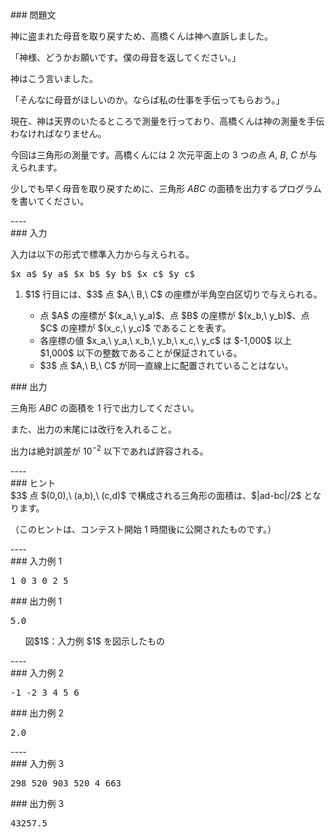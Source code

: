 <div>

<div>
### 問題文
<section>

神に盗まれた母音を取り戻すため、高橋くんは神へ直訴しました。

「神様、どうかお願いです。僕の母音を返してください。」

神はこう言いました。

「そんなに母音がほしいのか。ならば私の仕事を手伝ってもらおう。」


現在、神は天界のいたるところで測量を行っており、高橋くんは神の測量を手伝わなければなりません。

今回は三角形の測量です。高橋くんには $2$ 次元平面上の $3$ つの点 $A,\ B,\ C$ が与えられます。

少しでも早く母音を取り戻すために、三角形 $ABC$ の面積を出力するプログラムを書いてください。
</section>
</div>
----
<div>
### 入力
<section>

入力は以下の形式で標準入力から与えられる。
<pre>
$x_a$ $y_a$ $x_b$ $y_b$ $x_c$ $y_c$
</pre>
<ol>
<li>
$1$ 行目には、$3$ 点 $A,\ B,\ C$ の座標が半角空白区切りで与えられる。</li>
<ul>
<li>
点 $A$ の座標が $(x_a,\ y_a)$、点 $B$ の座標が $(x_b,\ y_b)$、点 $C$ の座標が $(x_c,\ y_c)$ であることを表す。</li>
<li>
各座標の値 $x_a,\ y_a,\ x_b,\ y_b,\ x_c,\ y_c$ は $-1,000$ 以上 $1,000$ 以下の整数であることが保証されている。</li>
<li>
$3$ 点 $A,\ B,\ C$ が同一直線上に配置されていることはない。</li>
</ul>
</ol>
</section>
</div>
<div>
### 出力
<section>

三角形 $ABC$ の面積を $1$ 行で出力してください。

また、出力の末尾には改行を入れること。

出力は絶対誤差が $10^{-2}$ 以下であれば許容される。
</section>
</div>
----
<div>
### ヒント
<section>
$3$ 点 $(0,0),\ (a,b),\ (c,d)$ で構成される三角形の面積は、$|ad-bc|/2$ となります。

（このヒントは、コンテスト開始 $1$ 時間後に公開されたものです。）
</section>
</div>
----
<div>
### 入力例 1
<section>
<pre>
1 0 3 0 2 5
</pre>
</section>
</div>
<div>
### 出力例 1
<section>
<pre>
5.0
</pre>
<ul>
<div>
<img>
</img>
<div>
図$1$：入力例 $1$ を図示したもの</div>
</div>
</ul>
</section>
</div>
----
<div>
### 入力例 2
<section>
<pre>
-1 -2 3 4 5 6
</pre>
</section>
</div>
<div>
### 出力例 2
<section>
<pre>
2.0
</pre>
</section>
</div>
----
<div>
### 入力例 3
<section>
<pre>
298 520 903 520 4 663
</pre>
</section>
</div>
<div>
### 出力例 3
<section>
<pre>
43257.5
</pre>
</section>
</div>

</div>
